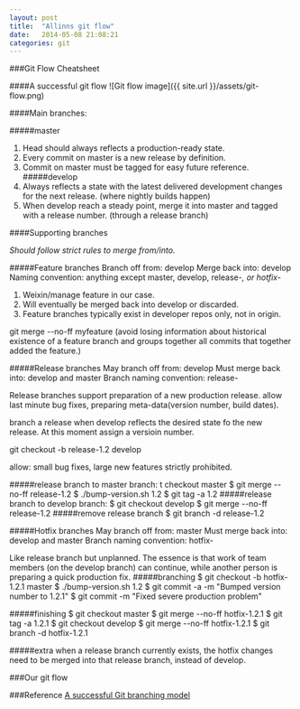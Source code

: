 ```yaml
---
layout: post
title:  "Allinns git flow"
date:   2014-05-08 21:08:21
categories: git
---
```


###Git Flow Cheatsheet

####A successful git flow
![Git flow image]({{ site.url }}/assets/git-flow.png)

####Main branches:

#####master
1. Head should always reflects a production-ready state.
2. Every commit on master is a new release by definition.
3. Commit on master must be tagged for easy future reference.
#####develop
1. Always reflects a state with the latest delivered development changes for the next release. (where nightly builds happen)
2. When develop reach a steady point, merge it into master and tagged with a release number. (through a release branch)

####Supporting branches

*Should follow strict rules to merge from/into.*

#####Feature branches
Branch off from: develop
Merge back into: develop
Naming convention: anything except master, develop, release-*, or
hotfix-*

1. Weixin/manage feature in our case.
2. Will eventually be merged back into develop or discarded.
3. Feature branches typically exist in developer repos only, not in origin.

git merge --no-ff myfeature 
(avoid losing information about historical
existence of a feature branch and groups together all commits that together
added the feature.)

#####Release branches
May branch off from: develop
Must merge back into: develop and master
Branch naming convention: release-

Release branches support preparation of a new production release.
allow last minute bug fixes, preparing meta-data(version number, build dates).

branch a release when develop reflects the desired state fo the new release.
At this moment assign a versioin number.

git checkout -b release-1.2 develop

allow: small bug fixes, large new features strictly prohibited.

#####release branch to master branch:
t checkout master
$ git merge --no-ff release-1.2
$ ./bump-version.sh 1.2
$ git tag -a 1.2
#####release branch to develop branch:
$ git checkout develop
$ git merge --no-ff release-1.2
#####remove release branch
$ git branch -d release-1.2

#####Hotfix branches
May branch off from: master
Must merge back into: develop and master
Branch naming convention: hotfix-


Like release branch but unplanned.
The essence is that work of team members (on the develop branch) can continue, while another person is preparing a quick production fix.
#####branching
$ git checkout -b hotfix-1.2.1 master
$ ./bump-version.sh 1.2
$ git commit -a -m "Bumped version number to 1.2.1"
$ git commit -m "Fixed severe production problem"

#####finishing
$ git checkout master
$ git merge --no-ff hotfix-1.2.1
$ git tag -a 1.2.1
$ git checkout develop
$ git merge --no-ff hotfix-1.2.1
$ git branch -d hotfix-1.2.1

#####extra
when a release branch currently exists, the hotfix changes need to be merged
into that release branch, instead of develop.


###Our git flow

###Reference
[A successful Git branching model](http://nvie.com/posts/a-successful-git-branching-model/)

